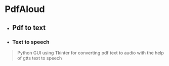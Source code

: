 # PdfAloud
- ##  Pdf to text
- ###  Text to speech

>Python GUI using Tkinter for converting pdf text to audio
>with the help of gtts text to speech

